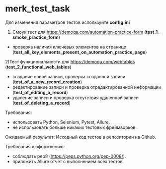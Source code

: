 # merk_test_task
Для изменения параметров тестов используйте **config.ini**

1) Cмоук тест для https://demoqa.com/automation-practice-form (**test_1_ smoke_practice_form**)
- проверка наличия ключевых элементов на странице (**test_all_key_elements_present_on_automation_practice_page**)

2)Тест функциональности для https://demoqa.com/webtables (**test_2_functional_web_tables**)
- создание новой записи, проверка созданной записи (**test_of_a_new_record_creation**)
- редактирование записи и проверка отредактированной информации (**test_of_editing_a_record**)
- удаление записи и проверка отсутствия удаленной записи (**test_of_deleting_a_record**)

Требования:
- использовать Python, Selenium, Pytest, Allure.
- не использовать больше никаких тестовых фреймворков.

Ожидаемый результат:
Исходный код тестов в репозитории на Github.

Требования к оформлению:
- соблюдать pep8 (https://peps.python.org/pep-0008/).
- приложить Allure отчет с выполнением всех тестов.

